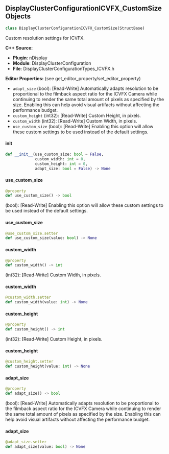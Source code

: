 ## DisplayClusterConfigurationICVFX_CustomSize Objects

```python
class DisplayClusterConfigurationICVFX_CustomSize(StructBase)
```

Custom resolution settings for ICVFX.

**C++ Source:**

- **Plugin**: nDisplay
- **Module**: DisplayClusterConfiguration
- **File**: DisplayClusterConfigurationTypes_ICVFX.h

**Editor Properties:** (see get_editor_property/set_editor_property)

- ``adapt_size`` (bool):  [Read-Write] Automatically adapts resolution to be proportional
  to the filmback aspect ratio for the ICVFX Camera
  while continuing to render the same total amount of
  pixels as specified by the size. Enabling this can help
  avoid visual artifacts without affecting the
  performance budget.
- ``custom_height`` (int32):  [Read-Write] Custom Height, in pixels.
- ``custom_width`` (int32):  [Read-Write] Custom Width, in pixels.
- ``use_custom_size`` (bool):  [Read-Write] Enabling this option will allow these custom settings to be used instead of the default settings.

<a id="unreal.DisplayClusterConfigurationICVFX_CustomSize.__init__"></a>

#### __init__

```python
def __init__(use_custom_size: bool = False,
             custom_width: int = 0,
             custom_height: int = 0,
             adapt_size: bool = False) -> None
```

<a id="unreal.DisplayClusterConfigurationICVFX_CustomSize.use_custom_size"></a>

#### use_custom_size

```python
@property
def use_custom_size() -> bool
```

(bool):  [Read-Write] Enabling this option will allow these custom settings to be used instead of the default settings.

<a id="unreal.DisplayClusterConfigurationICVFX_CustomSize.use_custom_size"></a>

#### use_custom_size

```python
@use_custom_size.setter
def use_custom_size(value: bool) -> None
```

<a id="unreal.DisplayClusterConfigurationICVFX_CustomSize.custom_width"></a>

#### custom_width

```python
@property
def custom_width() -> int
```

(int32):  [Read-Write] Custom Width, in pixels.

<a id="unreal.DisplayClusterConfigurationICVFX_CustomSize.custom_width"></a>

#### custom_width

```python
@custom_width.setter
def custom_width(value: int) -> None
```

<a id="unreal.DisplayClusterConfigurationICVFX_CustomSize.custom_height"></a>

#### custom_height

```python
@property
def custom_height() -> int
```

(int32):  [Read-Write] Custom Height, in pixels.

<a id="unreal.DisplayClusterConfigurationICVFX_CustomSize.custom_height"></a>

#### custom_height

```python
@custom_height.setter
def custom_height(value: int) -> None
```

<a id="unreal.DisplayClusterConfigurationICVFX_CustomSize.adapt_size"></a>

#### adapt_size

```python
@property
def adapt_size() -> bool
```

(bool):  [Read-Write] Automatically adapts resolution to be proportional
to the filmback aspect ratio for the ICVFX Camera
while continuing to render the same total amount of
pixels as specified by the size. Enabling this can help
avoid visual artifacts without affecting the
performance budget.

<a id="unreal.DisplayClusterConfigurationICVFX_CustomSize.adapt_size"></a>

#### adapt_size

```python
@adapt_size.setter
def adapt_size(value: bool) -> None
```

<a id="unreal.DisplayClusterConfigurationICVFX_Size"></a>